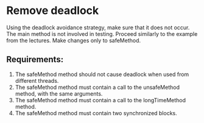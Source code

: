 # Remove deadlock

Using the deadlock avoidance strategy, make sure that it does not occur.
The main method is not involved in testing.
Proceed similarly to the example from the lectures.
Make changes only to safeMethod.


## Requirements:
1. The safeMethod method should not cause deadlock when used from different threads.
2. The safeMethod method must contain a call to the unsafeMethod method, with the same arguments.
3. The safeMethod method must contain a call to the longTimeMethod method.
4. The safeMethod method must contain two synchronized blocks.
